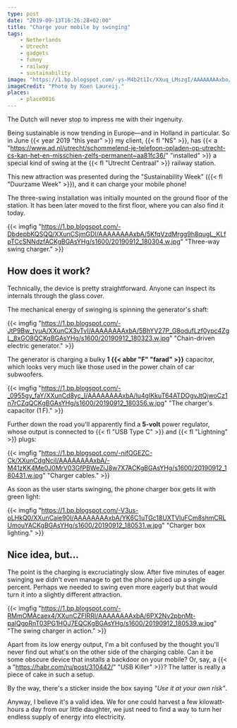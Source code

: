 ```yaml
---
type: post
date: "2019-09-13T16:26:28+02:00"
title: "Charge your mobile by swinging"
tags:
    - Netherlands
    - Utrecht
    - gadgets
    - funny
    - railway
    - sustainability
image: "https://1.bp.blogspot.com/-ys-M4b2t1Ic/XXuq_LMszgI/AAAAAAAAxbo/c-_HbWUx1Ps0JjXGyNlV9guXA6tPuAuZgCKgBGAsYHg/s1600/schommel-oplader.jpg"
imageCredit: "Photo by Koen Laureij."
places:
    - place0016
---
```


The Dutch will never stop to impress me with their ingenuity.

Being sustainable is now trending in Europe—and in Holland in particular. So in June {{< year 2019 "this year" >}} my client, {{< fl "NS" >}}, has {{< a "https://www.ad.nl/utrecht/schommelend-je-telefoon-opladen-op-utrecht-cs-kan-het-en-misschien-zelfs-permanent~aa81fc36/" "installed" >}} a special kind of swing at the {{< fl "Utrecht Centraal" >}} railway station.

This new attraction was presented during the "Sustainability Week" ({{< fl "Duurzame Week" >}}), and it can charge your mobile phone!

<!--more-->

The three-swing installation was initially mounted on the ground floor of the station. It has been later moved to the first floor, where you can also find it today.

{{< imgfig "https://1.bp.blogspot.com/-DbdepbKQSQQ/XXunCSjmGDI/AAAAAAAAxbA/5KfqVzdMrgg9h8qugL_KLfpTCcSNNdzfACKgBGAsYHg/s1600/20190912_180304.w.jpg" "Three-way swing charger." >}}

## How does it work?

Technically, the device is pretty straightforward. Anyone can inspect its internals through the glass cover.

The mechanical energy of swinging is spinning the generator's shaft:

{{< imgfig "https://1.bp.blogspot.com/-JtP9Bw_tyuA/XXunCX3vTvI/AAAAAAAAxbA/5BhYV27P_G8odufLzf0ypc4ZgL_8xGO8QCKgBGAsYHg/s1600/20190912_180323.w.jpg" "Chain-driven electric generator." >}}

The generator is charging a bulky **1 {{< abbr "F" "farad" >}}** capacitor, which looks very much like those used in the power chain of car subwoofers.

{{< imgfig "https://1.bp.blogspot.com/-_0955gy_faY/XXunCd8yc_I/AAAAAAAAxbA/lu4gIKkuT64ATDOgvJtQjwoCz1n7rCZqQCKgBGAsYHg/s1600/20190912_180356.w.jpg" "The charger's capacitor (1 F)." >}}

Further down the road you'll apparently find a **5-volt** power regulator, whose output is connected to {{< fl "USB Type C" >}} and {{< fl "Lightning" >}} plugs:

{{< imgfig "https://1.bp.blogspot.com/-nifOGEZC-Ck/XXunCdgNciI/AAAAAAAAxbA/-M41zKK4Me0J0MrV03GfPBWeZjJ8w7X7ACKgBGAsYHg/s1600/20190912_180431.w.jpg" "Charger cables." >}}

As soon as the user starts swinging, the phone charger box gets lit with green light: 

{{< imgfig "https://1.bp.blogspot.com/-V3us-oLHkQ0/XXunCaie90I/AAAAAAAAxbA/YK6C1uTGc18UXTVluFCm8shmCRLUmouYACKgBGAsYHg/s1600/20190912_180531.w.jpg" "Charger box lighting." >}}

## Nice idea, but…

The point is the charging is excruciatingly slow. After five minutes of eager swinging we didn't even manage to get the phone juiced up a single percent. Perhaps we needed to swing even more eagerly but that would turn it into a slightly different attraction.

{{< imgfig "https://1.bp.blogspot.com/-RMmOMAcaex4/XXunCZFIRRI/AAAAAAAAxbA/6PX2Nv2pbnMt-palQgoRnT03PG1HOJ7EQCKgBGAsYHg/s1600/20190912_180539.w.jpg" "The swing charger in action." >}}

Apart from its low energy output, I'm a bit confused by the thought you'll never find out what's on the other side of the charging cable. Can it be some obscure device that installs a backdoor on your mobile? Or, say, a {{< a "https://habr.com/ru/post/310442/" "USB Killer" >}}? The latter is really a piece of cake in such a setup.

By the way, there's a sticker inside the box saying *"Use it at your own risk"*.

Anyway, I believe it's a valid idea. We for one could harvest a few kilowatt-hours a day from our little daughter, we just need to find a way to turn her endless supply of energy into electricity.

